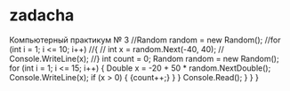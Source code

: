# zadacha
Компьютерный практикум № 3
           //Random random = new Random();
            //for (int i = 1; i <= 10; i++)
            //{
            //    int x = random.Next(-40, 40);
            //    Console.WriteLine(x);
            //}
            int count = 0;
            Random random = new Random();
              for (int i = 1; i <= 15; i++)
            {
                Double x = -20 + 50 * random.NextDouble();
                Console.WriteLine(x);
                if (x > 0)
                {
                    {count++;}
                }
            }
            Console.Read();
        }
    }
}
